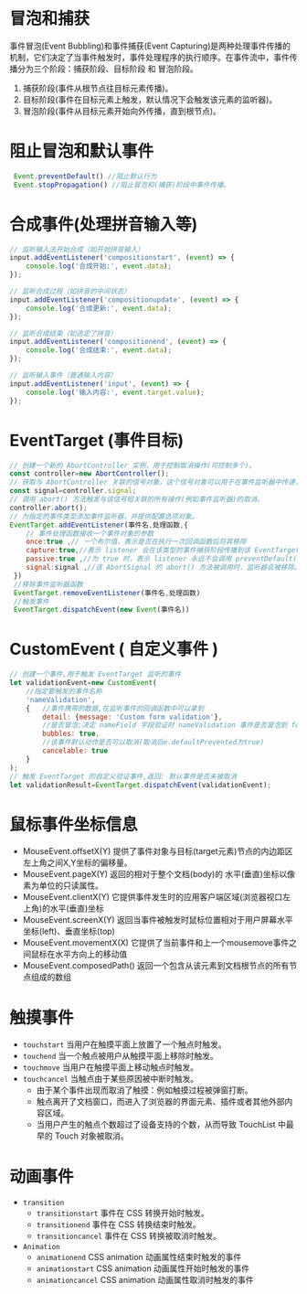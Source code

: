 # 冒泡和捕获

事件冒泡(Event Bubbling)和事件捕获(Event Capturing)是两种处理事件传播的机制，它们决定了当事件触发时，事件处理程序的执行顺序。在事件流中，事件传播分为三个阶段：捕获阶段、目标阶段 和 冒泡阶段。

1. 捕获阶段(事件从根节点往目标元素传播)。
2. 目标阶段(事件在目标元素上触发，默认情况下会触发该元素的监听器)。
3. 冒泡阶段(事件从目标元素开始向外传播，直到根节点)。

# 阻止冒泡和默认事件

```js
 Event.preventDefault() //阻止默认行为
 Event.stopPropagation() //阻止冒泡和(捕获)阶段中事件传播。
```

# 合成事件(处理拼音输入等)

```js
// 监听输入法开始合成（如开始拼音输入）
input.addEventListener('compositionstart', (event) => {
	console.log('合成开始:', event.data);
});

// 监听合成过程（如拼音的中间状态）
input.addEventListener('compositionupdate', (event) => {
	console.log('合成更新:', event.data);
});

// 监听合成结束（如选定了拼音）
input.addEventListener('compositionend', (event) => {
	console.log('合成结束:', event.data);
});

// 监听输入事件（普通输入内容）
input.addEventListener('input', (event) => {
	console.log('输入内容:', event.target.value);
});
```

#  EventTarget (事件目标)

```js
// 创建一个新的 AbortController 实例，用于控制取消操作(可控制多个)。
const controller=new AbortController();
// 获取与 AbortController 关联的信号对象，这个信号对象可以用于在事件监听器中传递，以便在信号被触发时移除事件监听器。
const signal=controller.signal;
// 调用 abort() 方法触发与该信号相关联的所有操作(例如事件监听器)的取消。
controller.abort();
// 为指定的事件类型添加事件监听器，并提供配置选项对象。
EventTarget.addEventListener(事件名,处理函数,{
	// 事件处理函数接收一个事件对象的参数
	once:true ,// 一个布尔值，表示是否在执行一次回调函数后将其移除
	capture:true,//表示 listener 会在该类型的事件捕获阶段传播到该 EventTarget 时触发
	passive:true ,//为 true 时，表示 listener 永远不会调用 preventDefault()。 调用则忽略并控制台抛出警告
	signal:signal ,//该 AbortSignal 的 abort() 方法被调用时，监听器会被移除。
 })
 //移除事件监听器函数
 EventTarget.removeEventListener(事件名,处理函数)
 //触发事件
 EventTarget.dispatchEvent(new Event(事件名))
```

# CustomEvent ( 自定义事件 )

```js
// 创建一个事件,用于触发 EventTarget 监听的事件
let validationEvent=new CustomEvent(
	//指定要触发的事件名称
	'nameValidation',
	{	//事件携带的数据,在监听事件的回调函数中可以拿到
		detail: {message: 'Custom form validation'},
		//是否冒泡;决定 nameField 字段验证时 nameValidation 事件是否冒泡到 formDom
		bubbles: true,
		//该事件默认动作是否可以取消(取消后e.defaultPrevented为true)
		cancelable: true
	}
);
// 触发 EventTarget 的自定义验证事件,返回: 默认事件是否未被取消
let validationResult=EventTarget.dispatchEvent(validationEvent);
```

# 鼠标事件坐标信息

- MouseEvent.offsetX(Y) 提供了事件对象与目标(target元素)节点的内边距区左上角之间X,Y坐标的偏移量。
- MouseEvent.pageX(Y)  返回的相对于整个文档(body)的 水平(垂直)坐标以像素为单位的只读属性。
- MouseEvent.clientX(Y) 它提供事件发生时的应用客户端区域(浏览器视口左上角)的水平(垂直)坐标
- MouseEvent.screenX(Y) 返回当事件被触发时鼠标位置相对于用户屏幕水平坐标(left)、垂直坐标(top)
- MouseEvent.movementX(X) 它提供了当前事件和上一个mousemove事件之间鼠标在水平方向上的移动值
- MouseEvent.composedPath() 返回一个包含从该元素到文档根节点的所有节点组成的数组

# 触摸事件

- `touchstart` 当用户在触摸平面上放置了一个触点时触发。
- `touchend` 当一个触点被用户从触摸平面上移除时触发。
- `touchmove` 当用户在触摸平面上移动触点时触发。
- `touchcancel` 当触点由于某些原因被中断时触发。
	- 由于某个事件出现而取消了触摸：例如触摸过程被弹窗打断。
	- 触点离开了文档窗口，而进入了浏览器的界面元素、插件或者其他外部内容区域。
	- 当用户产生的触点个数超过了设备支持的个数，从而导致 TouchList 中最早的 Touch 对象被取消。

# 动画事件

- `transition`
	- `transitionstart` 事件在 CSS 转换开始时触发。
	- `transitionend` 事件在 CSS 转换结束时触发。
	- `transitioncancel` 事件在 CSS 转换被取消时触发。
- `Animation`
	- `animationend` CSS animation 动画属性结束时触发的事件
	- `animationstart` CSS animation 动画属性开始时触发的事件
	- `animationcancel` CSS animation 动画属性取消时触发的事件

